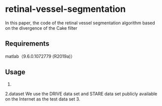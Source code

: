 # retinal-vessel-segmentation
In this paper, the code of the retinal vessel segmentation algorithm based on the divergence of the Cake filter


 Requirements
 -----------------
matlab（9.6.0.1072779 (R2019a)）

Usage
------------
1.
2.dataset
 We use the DRIVE data set and STARE data set publicly available on the Internet as the test data set
3.
